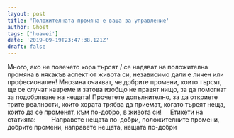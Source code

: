 ```yaml
---
layout: post
title: 'Положителната промяна е ваша за управление'
author: Ghost
tags: ['huawei']
date: '2019-09-19T23:47:38.121Z'
draft: false
---
```


Много, ако не повечето хора търсят / се надяват на положителна промяна в някакъв аспект от живота си, независимо дали е личен или професионален! Мнозина очакват, че добрите промени, които търсят, ще се случат навреме и затова изобщо не правят нищо, за да помогнат за подобряване на нещата! Прочетете допълнително, за да откриете трите реалности, които хората трябва да приемат, когато търсят неща, които да се променят, към по-добро, в живота си!     Етикети на статията:         Направете нещата по-добри, положителните промени, добрите промени, направете нещата, нещата по-добри
